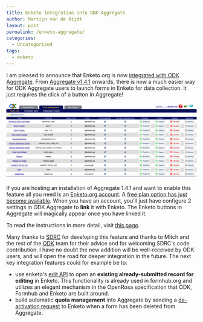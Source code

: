 ```yaml
---
title: Enketo Integration into ODK Aggregate
author: Martijn van de Rijdt
layout: post
permalink: /enketo-aggregate/
categories:
  - Uncategorized
tags:
  - enketo
---
```


I am pleased to announce that Enketo.org is now [integrated with ODK Aggregate](http://opendatakit.org/2014/02/odk-aggregate-1-4-1-with-enketo-webforms-integration-is-now-available/). From [Aggregate v1.4.1](https://code.google.com/p/opendatakit/wiki/AggregateReleaseNotes) onwards, there is now a much easier way for ODK Aggregate users to launch forms in Enketo for data collection. It just requires the click of a button in Aggregate!


![Aggregate Screenshot](../files/2014/02/enketo-aggregate.png "Aggregate Screenshot")


If you are hosting an installation of Aggregate 1.4.1 and want to enable this feature all you need is an [Enketo.org account](https://accounts.enketo.org). A [free plan option has just become available](/plan-prices-reduced/). When you have an account, you'll just have configure 2 settings in ODK Aggregate to **link** it with Enketo. The Enketo buttons in Aggregate will magically appear once you have linked it.

To read the instructions in more detail, visit [this page](https://accounts.enketo.org/support/aggregate/).

Many thanks to [SDRC](http://sdrc.co.in) for developing this feature and thanks to Mitch and the rest of the [ODK](http://opendatakit.org/) team for their advice and for welcoming SDRC's code contribution. I have no doubt the new addition will be well-received by ODK users, and will open the road for deeper integration in the future. The next key integration features could for example  be to:

* use enketo's [edit API](http://apidocs.enketo.org/#/post-instance) to open an __existing already-submitted record for editing__ in Enketo. This functionality is already used in formhub.org and utilizes an elegant mechanism in the OpenRosa specification that ODK, Formhub and Enketo are built around.
* build automatic __quota management__ into Aggregate by sending a [de-activation request](http://apidocs.enketo.org/#/delete-survey) to Enketo when a form has been deleted from Aggregate.

